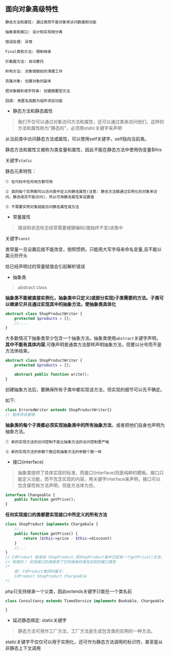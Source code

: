 ## 面向对象高级特性

    静态方法和属性: 通过类而不是对象来访问数据和功能

    抽象类和接口: 设计和实现相分离

    错误处理: 异常

    Final类和方法: 限制继承

    拦截器方法: 自动委托

    析构方法: 对象销毁前的清理工作

    克隆对象: 创建对象的副本

    把对象解析成字符串: 创建摘要型方法

    回调: 用匿名函数为组件添加功能

- 静态方法和静态属性
> 我们不仅可以通过对象访问方法和属性，还可以通过类来访问他们，这样的方法和属性称为"静态的"，必须用static关键字来声明

从当前类中访问静态方法或属性，可以使用self关键字。self指向当前类。

静态方法和属性又被称为类变量和属性，因此不能在静态方法中使用伪变量$this

关键字`static`

静态元素特性：

    ① 在代码中任何地方都可用

    ② 类的每个实例都可以访问类中定义的静态属性(注意: 静态方法都通过实例化的对象来访问，静态成员不能访问)，所以可用静态属性来设置值

    ③ 不需要实例对象就能访问静态属性或方法

- 常量属性
> 错误和状态标志经常需要被硬编码(值始终不变)进类中

关键字`const`

类常量一旦设置后就不能改变，按照惯例，只能用大写字母来命名变量,且不能以美元符开头

给已经声明过的常量赋值会引起解析错误

- 抽象类
> abstract class

**抽象类不能被直接实例化，抽象类中只定义(或部分实现)子类需要的方法。子类可以继承它并且通过实现其中的抽象方法，使抽象类具体化**

```php
abstract class ShopProductWriter {
    protected $products = [];
    //....
}
```

大多数情况下抽象类至少包含一个抽象方法。抽象类使用`abstract`关键字声明，**其中不能有具体内容**,可像声明普通类方法那样声明抽象方法，但要以分号而不是方法体结束。

```php
abstract class ShopProductWriter {
    protected $products = [];

    abstract public function write();
}
```

创建抽象方法后，要确保所有子类中都实现该方法，但实现的细节可以先不确定。

如下:

```php
class ErroredWriter extends ShopProductWriter{}
// 程序将会报错
```

**抽象类的每个子类都必须实现抽象类中的所有抽象方法**，或者把他们自身也声明为抽象方法。

    ① 新的实现方法的访问控制不能比抽象方法的访问控制更严格

    ② 新的实现方法的参数个数应和抽象方法的参数个数一样

- 接口(interface)
> 抽象类提供了具体实现的标准，而接口(interface)则是纯粹的模板。接口只能定义功能，而不包含实现的内容。用关键字interface来声明，接口可以包含属性和方法声明，但是方法体为空。

```php
interface Changeable {
    public function getPrice();
}
```

**任何实现接口的类都要实现接口中所定义的所有方法**

```php
class ShopProduct implements Chargebale {
    //...
    public function getPrice() {
        return ($this->price - $this->discount)
    }
    //...
}
// CdProduct 继承自 ShopProduct,另ShopProduct类中已经有一个getPrice()方法，那么实现Chargeable接口还有用吗？ 
// 有用的！ 实现接口的类接受了它的继承的类及实现的接口类型
/*
    即: CdProduct类同时属于:
    CdProduct ShopProduct Chargeable
*/
```

php只支持继承一个父类，因此extends关键字只能在一个类名前

```php
class Consultancy extends TimedService implements Bookable, Chargeable {

}
```

- 延迟静态绑定: static关键字
> 静态方法可用作工厂方法，工厂方法是生成包含类的实例的一种方法。

static关键字不仅仅可以用于实例化，还可作为静态方法调用的标识符，甚至是从非静态上下文调用